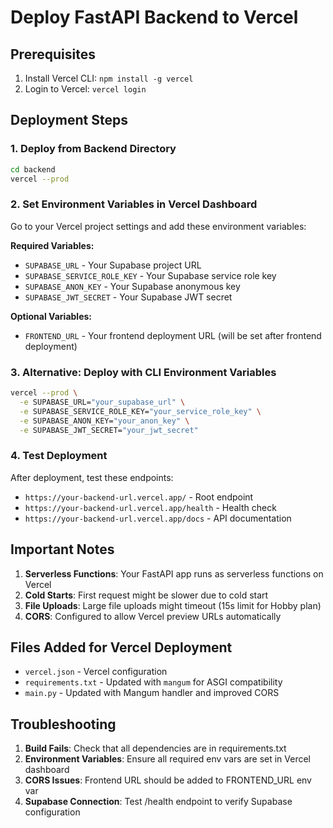 # Deploy FastAPI Backend to Vercel

## Prerequisites
1. Install Vercel CLI: `npm install -g vercel`
2. Login to Vercel: `vercel login`

## Deployment Steps

### 1. Deploy from Backend Directory
```bash
cd backend
vercel --prod
```

### 2. Set Environment Variables in Vercel Dashboard
Go to your Vercel project settings and add these environment variables:

**Required Variables:**
- `SUPABASE_URL` - Your Supabase project URL
- `SUPABASE_SERVICE_ROLE_KEY` - Your Supabase service role key
- `SUPABASE_ANON_KEY` - Your Supabase anonymous key
- `SUPABASE_JWT_SECRET` - Your Supabase JWT secret

**Optional Variables:**
- `FRONTEND_URL` - Your frontend deployment URL (will be set after frontend deployment)

### 3. Alternative: Deploy with CLI Environment Variables
```bash
vercel --prod \
  -e SUPABASE_URL="your_supabase_url" \
  -e SUPABASE_SERVICE_ROLE_KEY="your_service_role_key" \
  -e SUPABASE_ANON_KEY="your_anon_key" \
  -e SUPABASE_JWT_SECRET="your_jwt_secret"
```

### 4. Test Deployment
After deployment, test these endpoints:
- `https://your-backend-url.vercel.app/` - Root endpoint
- `https://your-backend-url.vercel.app/health` - Health check
- `https://your-backend-url.vercel.app/docs` - API documentation

## Important Notes

1. **Serverless Functions**: Your FastAPI app runs as serverless functions on Vercel
2. **Cold Starts**: First request might be slower due to cold start
3. **File Uploads**: Large file uploads might timeout (15s limit for Hobby plan)
4. **CORS**: Configured to allow Vercel preview URLs automatically

## Files Added for Vercel Deployment

- `vercel.json` - Vercel configuration
- `requirements.txt` - Updated with `mangum` for ASGI compatibility
- `main.py` - Updated with Mangum handler and improved CORS

## Troubleshooting

1. **Build Fails**: Check that all dependencies are in requirements.txt
2. **Environment Variables**: Ensure all required env vars are set in Vercel dashboard
3. **CORS Issues**: Frontend URL should be added to FRONTEND_URL env var
4. **Supabase Connection**: Test /health endpoint to verify Supabase configuration

